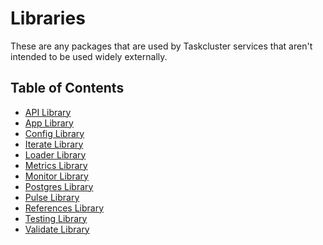 # Libraries

These are any packages that are used by Taskcluster services that aren't intended to be used widely externally.

## Table of Contents

<!-- TOC BEGIN -->
* [API Library](api#readme)
* [App Library](app#readme)
* [Config Library](config#readme)
* [Iterate Library](iterate#readme)
* [Loader Library](loader#readme)
* [Metrics Library](metrics#readme)
* [Monitor Library](monitor#readme)
* [Postgres Library](postgres#readme)
* [Pulse Library](pulse#readme)
* [References Library](references#readme)
* [Testing Library](testing#readme)
* [Validate Library](validate#readme)
<!-- TOC END -->
